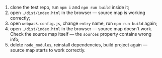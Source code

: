 1. clone the test repo, run `npm i` and `npm run build` inside it;
2. open `./dist/index.html` in the browser — source map is working correctly;
3. open `webpack.config.js`, change `entry` name, run `npm run build` again;
4. open `./dist/index.html` in the browser — source map doesn't work. Check the source map itself — the `sources` property contains wrong info;
5. delete `node_modules`, reinstall dependencies, build project again — source map starts to work correctly.
